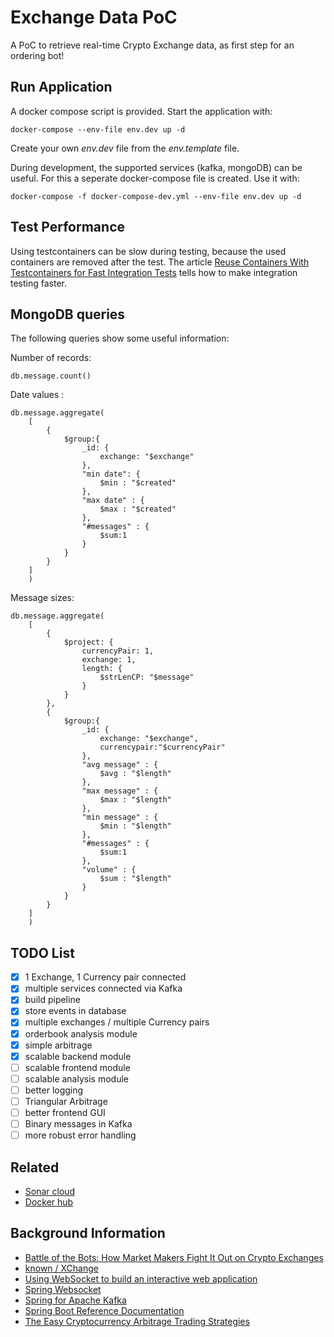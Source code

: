 # Exchange Data PoC

A PoC to retrieve real-time Crypto Exchange data, as first step for an ordering bot!

## Run Application

A docker compose script is provided. Start the application with:

``
docker-compose --env-file env.dev up -d
``

Create your own *env.dev* file from the *env.template* file.

During development, the supported services (kafka, mongoDB) can be useful. For this a seperate docker-compose file is
created. Use it with:

``
docker-compose -f docker-compose-dev.yml --env-file env.dev up -d
``

## Test Performance

Using testcontainers can be slow during testing, because the used containers are removed after the test. The article
[Reuse Containers With Testcontainers for Fast Integration Tests](https://rieckpil.de/reuse-containers-with-testcontainers-for-fast-integration-tests/)
tells how to make integration testing faster.

## MongoDB queries

The following queries show some useful information:

Number of records:

````mongodb
db.message.count()
````

Date values :

````mongodb
db.message.aggregate(
    [
        {
            $group:{
                _id: {
                    exchange: "$exchange"
                },
                "min date": {
                    $min : "$created"
                },
                "max date" : {
                    $max : "$created"
                },
                "#messages" : {
                    $sum:1
                }
            }
        }
    ]
    )
````

Message sizes:

````mongodb
db.message.aggregate(
    [
        {
            $project: {
                currencyPair: 1,
                exchange: 1,
                length: {
                    $strLenCP: "$message"
                }
            }
        },
        {
            $group:{
                _id: {
                    exchange: "$exchange",
                    currencypair:"$currencyPair"
                },
                "avg message" : {
                    $avg : "$length"
                },
                "max message" : {
                    $max : "$length"
                },
                "min message" : {
                    $min : "$length"
                },
                "#messages" : {
                    $sum:1
                },
                "volume" : {
                    $sum : "$length"
                }
            }
        }
    ]
    )
````

## TODO List

- [x] 1 Exchange, 1 Currency pair connected
- [x] multiple services connected via Kafka
- [x] build pipeline
- [x] store events in database
- [x] multiple exchanges / multiple Currency pairs
- [x] orderbook analysis module
- [x] simple arbitrage
- [x] scalable backend module
- [ ] scalable frontend module
- [ ] scalable analysis module
- [ ] better logging
- [ ] Triangular Arbitrage
- [ ] better frontend GUI
- [ ] Binary messages in Kafka
- [ ] more robust error handling

## Related

- [Sonar cloud](https://sonarcloud.io/dashboard?id=buildingsoftwareblocks_exchange)
- [Docker hub](https://hub.docker.com/u/buildingsoftwareblocks)

## Background Information

- [Battle of the Bots: How Market Makers Fight It Out on Crypto Exchanges](https://medium.com/swlh/battle-of-the-bots-how-market-makers-fight-it-out-on-crypto-exchanges-2482eb937107)
- [known / XChange](https://github.com/knowm/XChange)
- [Using WebSocket to build an interactive web application](https://spring.io/guides/gs/messaging-stomp-websocket/)
- [Spring Websocket](https://docs.spring.io/spring-framework/docs/current/reference/html/web.html#websocket-stomp-handle-send)
- [Spring for Apache Kafka](https://docs.spring.io/spring-kafka/docs/current/reference/html/#even-quicker-with-spring-boot)
- [Spring Boot Reference Documentation](https://docs.spring.io/spring-boot/docs/current/maven-plugin/reference/htmlsingle/#build-image)
- [The Easy Cryptocurrency Arbitrage Trading Strategies](https://blog.shrimpy.io/blog/cryptocurrency-arbitrage-a-lucrative-trading-strategy)
